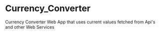 # Currency_Converter
 Currency Converter Web App that uses current values fetched from Api's and other Web Services
